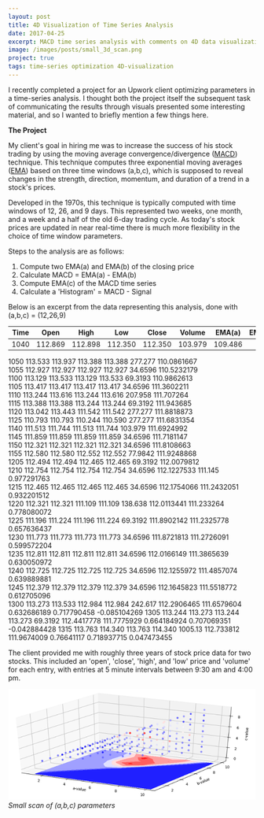 ```yaml
---
layout: post
title: 4D Visualization of Time Series Analysis
date: 2017-04-25
excerpt: MACD time series analysis with comments on 4D data visualization
image: /images/posts/small_3d_scan.png
project: true
tags: time-series optimization 4D-visualization
---
```


I recently completed a project for an Upwork client optimizing parameters in a time-series analysis. I thought both the project itself the subsequent task of communicating the results through visuals presented some interesting material, and so I wanted to briefly mention a few things here.

**The Project**

My client's goal in hiring me was to increase the success of his stock trading by using the moving average convergence/divergence ([MACD](https://en.wikipedia.org/wiki/MACD)) technique. This technique computes three exponential moving averages ([EMA](https://en.wikipedia.org/wiki/Moving_average#Exponential_moving_average)) based on three time windows (a,b,c), which is supposed to reveal changes in the strength, direction, momentum, and duration of a trend in a stock's prices.

Developed in the 1970s, this technique is typically computed with time windows of 12, 26, and 9 days. This represented two weeks, one month, and a week and a half of the old 6-day trading cycle. As today's stock prices are updated in near real-time there is much more flexibility in the choice of time window parameters.

Steps to the analysis are as follows:
1. Compute two EMA(a) and EMA(b) of the closing price
2. Calculate MACD = EMA(a) - EMA(b)
3. Compute EMA(c) of the MACD time series
4. Calculate a 'Histogram' = MACD - Signal

Below is an excerpt from the data representing this analysis, done with (a,b,c) = (12,26,9)

Time | Open | High | Low | Close | Volume | EMA(a) | EMA(b) | MACD | EMA(c) | Histogram
-----|------|------|-----|-------|--------|--------|--------|------|--------|----------
1040 | 112.869 | 112.898 | 112.350 | 112.350 | 103.979 | 109.486				

1050	113.533	113.937	113.388	113.388	277.277	110.0861667				
1055	112.927	112.927	112.927	112.927	34.6596	110.5232179				
1100	113.129	113.533	113.129	113.533	69.3193	110.9862613				
1105	113.417	113.417	113.417	113.417	34.6596	111.3602211				
1110	113.244	113.616	113.244	113.616	207.958	111.707264				
1115	113.388	113.388	113.244	113.244	69.3192	111.943685				
1120	113.042	113.443	111.542	111.542	277.277	111.8818873				
1125	110.793	110.793	110.244	110.590	277.277	111.6831354				
1140	111.513	111.744	111.513	111.744	103.979	111.6924992				
1145	111.859	111.859	111.859	111.859	34.6596	111.7181147				
1150	112.321	112.321	112.321	112.321	34.6596	111.8108663				
1155	112.580	112.580	112.552	112.552	77.9842	111.9248868				
1205	112.494	112.494	112.465	112.465	69.3192	112.0079812				
1210	112.754	112.754	112.754	112.754	34.6596	112.1227533	111.145	0.977291763		
1215	112.465	112.465	112.465	112.465	34.6596	112.1754066	111.2432051	0.932201512		
1220	112.321	112.321	111.109	111.109	138.638	112.0113441	111.233264	0.778080072		
1225	111.196	111.224	111.196	111.224	69.3192	111.8902142	111.2325778	0.657636437		
1230	111.773	111.773	111.773	111.773	34.6596	111.8721813	111.2726091	0.599572204		
1235	112.811	112.811	112.811	112.811	34.6596	112.0166149	111.3865639	0.630050972		
1240	112.725	112.725	112.725	112.725	34.6596	112.1255972	111.4857074	0.639889881		
1245	112.379	112.379	112.379	112.379	34.6596	112.1645823	111.5518772	0.612705096		
1300	113.273	113.533	112.984	112.984	242.617	112.2906465	111.6579604	0.632686189	0.717790458	-0.085104269
1305	113.244	113.273	113.244	113.273	69.3192	112.4417778	111.7775929	0.664184924	0.707069351	-0.042884428
1315	113.763	114.340	113.763	114.340	1005.13	112.733812	111.9674009	0.76641117	0.718937715	0.047473455



The client provided me with roughly three years of stock price data for two stocks. This included an 'open', 'close', 'high', and 'low' price and 'volume' for each entry, with entries at 5 minute intervals between 9:30 am and 4:00 pm.


![image](/images/posts/small_3d_scan.png)
*Small scan of (a,b,c) parameters*
